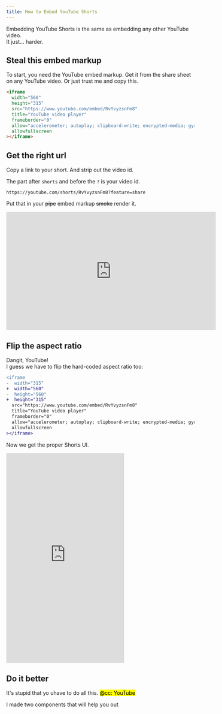 ```yaml
---
title: How to Embed YouTube Shorts
---
```


Embedding YouTube Shorts is the same as embedding any other YouTube video.  
It just… harder.

## Steal this embed markup

To start, you need the YouTube embed markup.
Get it from the share sheet on any YouTube video.
Or just trust me and copy this.

<!-- TODO: link the video that I'll make for this content -->

```html
<iframe
  width="560"
  height="315"
  src="https://www.youtube.com/embed/RvYvyzsnFm8"
  title="YouTube video player"
  frameborder="0"
  allow="accelerometer; autoplay; clipboard-write; encrypted-media; gyroscope; picture-in-picture; web-share"
  allowfullscreen
></iframe>
```

## Get the right url

Copy a link to your short.
And strip out the video id.

The part after `shorts` and before the `?` is your video id.

```text "RvYvyzsnFm8"
https://youtube.com/shorts/RvYvyzsnFm8?feature=share
```

Put that in your ~~pipe~~ embed markup ~~smoke~~ render it.

<iframe
  width="560"
  height="315"
  src="https://www.youtube.com/embed/RvYvyzsnFm8"
  title="YouTube video player"
  frameborder="0"
  allow="accelerometer; autoplay; clipboard-write; encrypted-media; gyroscope; picture-in-picture; web-share"
  allowfullscreen
></iframe>

## Flip the aspect ratio

Dangit, YouTube!  
I guess we have to flip the hard-coded aspect ratio too:

```diff lang="html" "315" "560"
<iframe
-  width="315"
+  width="560"
-  height="560"
+  height="315"
  src="https://www.youtube.com/embed/RvYvyzsnFm8"
  title="YouTube video player"
  frameborder="0"
  allow="accelerometer; autoplay; clipboard-write; encrypted-media; gyroscope; picture-in-picture; web-share"
  allowfullscreen
></iframe>
```

Now we get the proper Shorts UI.

<iframe
  width="315"
  height="560"
  src="https://www.youtube.com/embed/RvYvyzsnFm8"
  title="YouTube video player"
  frameborder="0"
  allow="accelerometer; autoplay; clipboard-write; encrypted-media; gyroscope; picture-in-picture; web-share"
  allowfullscreen
></iframe>

## Do it better

It's stupid that yo uhave to do all this. <mark>@cc: YouTube</mark>

I made two components that will help you out
